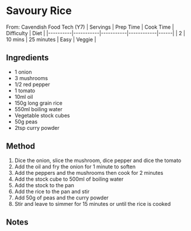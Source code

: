 # Savoury Rice
From: Cavendish Food Tech (Y7)
| Servings | Prep Time | Cook Time | Difficulty | Diet | 
|----------|-----------|-----------|------------|------|
| 2 | 10 mins | 25 minutes | Easy | Veggie |

## Ingredients
* 1 onion
* 3 mushrooms
* 1/2 red pepper
* 1 tomato
* 10ml oil
* 150g long grain rice
* 550ml boiling water
* Vegetable stock cubes
* 50g peas
* 2tsp curry powder

## Method
1. Dice the onion, slice the mushroom, dice pepper and dice the tomato
2. Add the oil and fry the onion for 1 minute to soften
3. Add the peppers and the mushrooms then cook for 2 minutes
4. Add the stock cube to 500ml of boiling water
5. Add the stock to the pan
6. Add the rice to the pan and stir
7. Add 50g of peas and the curry powder
8. Stir and leave to simmer for 15 minutes or until the rice is cooked

## Notes
